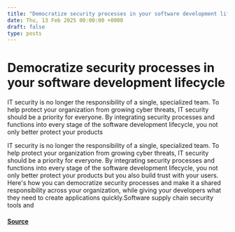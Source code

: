 ```yaml
---
title: "Democratize security processes in your software development lifecycle"
date: Thu, 13 Feb 2025 00:00:00 +0000
draft: false
type: posts
---
```

# Democratize security processes in your software development lifecycle





IT security is no longer the responsibility of a single, specialized team. To help protect your organization from growing cyber threats, IT security should be a priority for everyone. By integrating security processes and functions into every stage of the software development lifecycle, you not only better protect your products

IT security is no longer the responsibility of a single, specialized team. To help protect your organization from growing cyber threats, IT security should be a priority for everyone. By integrating security processes and functions into every stage of the software development lifecycle, you not only better protect your products but you also build trust with your users. Here's how you can democratize security processes and make it a shared responsibility across your organization, while giving your developers what they need to create applications quickly.Software supply chain security tools and

#### [Source](https://www.redhat.com/en/blog/democratize-security-processes-your-software-development-lifecycle)


